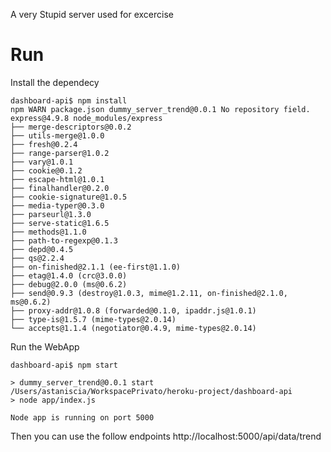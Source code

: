 
A very Stupid server used for excercise


# Run
Install the dependecy

```
dashboard-api$ npm install
npm WARN package.json dummy_server_trend@0.0.1 No repository field.
express@4.9.8 node_modules/express
├── merge-descriptors@0.0.2
├── utils-merge@1.0.0
├── fresh@0.2.4
├── range-parser@1.0.2
├── vary@1.0.1
├── cookie@0.1.2
├── escape-html@1.0.1
├── finalhandler@0.2.0
├── cookie-signature@1.0.5
├── media-typer@0.3.0
├── parseurl@1.3.0
├── serve-static@1.6.5
├── methods@1.1.0
├── path-to-regexp@0.1.3
├── depd@0.4.5
├── qs@2.2.4
├── on-finished@2.1.1 (ee-first@1.1.0)
├── etag@1.4.0 (crc@3.0.0)
├── debug@2.0.0 (ms@0.6.2)
├── send@0.9.3 (destroy@1.0.3, mime@1.2.11, on-finished@2.1.0, ms@0.6.2)
├── proxy-addr@1.0.8 (forwarded@0.1.0, ipaddr.js@1.0.1)
├── type-is@1.5.7 (mime-types@2.0.14)
└── accepts@1.1.4 (negotiator@0.4.9, mime-types@2.0.14)
```
Run the WebApp
```
dashboard-api$ npm start

> dummy_server_trend@0.0.1 start /Users/astaniscia/WorkspacePrivato/heroku-project/dashboard-api
> node app/index.js

Node app is running on port 5000
```

Then you can use the follow endpoints http://localhost:5000/api/data/trend
